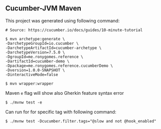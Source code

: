 ## Cucumber-JVM Maven

This project was generated using following command:

```shell
# Source: https://cucumber.io/docs/guides/10-minute-tutorial

$ mvn archetype:generate \
-DarchetypeGroupId=io.cucumber \
-DarchetypeArtifactId=cucumber-archetype \
-DarchetypeVersion=7.5.0 \
-DgroupId=me.ronygomes.reference \
-DartifactId=cucumber-demo \
-Dpackage=me.ronygomes.reference.cucumberDemo \
-Dversion=1.0.0-SNAPSHOT \
-DinteractiveMode=false

$ mvn wrapper:wrapper
```

Maven `e` flag will show also Gherkin feature syntax error
```shell
$ ./mvnw test -e
```

Can run for for specific tag with following command:
```shell
$ ./mvnw test -Dcucumber.filter.tags="@slow and not @hook_enabled"
```